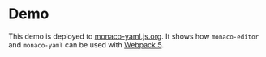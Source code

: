 # Demo

This demo is deployed to [monaco-yaml.js.org](https://monaco-yaml.js.org). It shows how
`monaco-editor` and `monaco-yaml` can be used with
[Webpack 5](https://webpack.js.org/concepts/entry-points).
